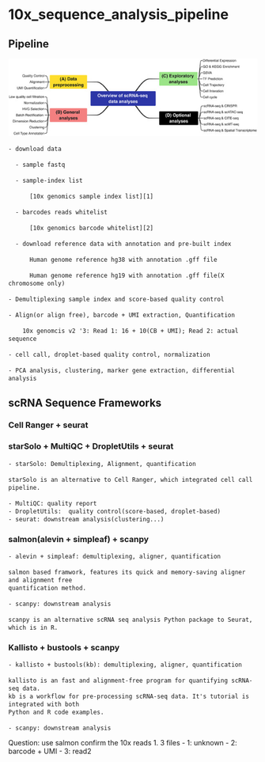 # 10x_sequence_analysis_pipeline

## Pipeline

![img](./src/CTM2-12-e694-g005.jpg)

    - download data
    
      - sample fastq
      
      - sample-index list
      
          [10x genomics sample index list][1]
          
      - barcodes reads whitelist
      
          [10x genomics barcode whitelist][2]
     
      - download reference data with annotation and pre-built index
      
          Human genome reference hg38 with annotation .gff file
      
          Human genome reference hg19 with annotation .gff file(X chromosome only)
       
    - Demultiplexing sample index and score-based quality control
    
    - Align(or align free), barcode + UMI extraction, Quantification
    
        10x genomcis v2 '3: Read 1: 16 + 10(CB + UMI); Read 2: actual sequence 
    
    - cell call, droplet-based quality control, normalization
    
    - PCA analysis, clustering, marker gene extraction, differential analysis


## scRNA Sequence Frameworks

### Cell Ranger + seurat

### starSolo + MultiQC + DropletUtils + seurat

    - starSolo: Demultiplexing, Alignment, quantification
    
    starSolo is an alternative to Cell Ranger, which integrated cell call pipeline.
    
    - MultiQC: quality report
    - DropletUtils:  quality control(score-based, droplet-based)
    - seurat: downstream analysis(clustering...)
 
    
### salmon(alevin + simpleaf) + scanpy
    
    - alevin + simpleaf: demultiplexing, aligner, quantification
    
    salmon based framwork, features its quick and memory-saving aligner and alignment free
    quantification method.
        
    - scanpy: downstream analysis
      
    scanpy is an alternative scRNA seq analysis Python package to Seurat, which is in R.


### Kallisto + bustools + scanpy

    - kallisto + bustools(kb): demultiplexing, aligner, quantification
    
    kallisto is an fast and alignment-free program for quantifying scRNA-seq data. 
    kb is a workflow for pre-processing scRNA-seq data. It's tutorial is integrated with both
    Python and R code examples.
    
    - scanpy: downstream analysis


        
    
Question:
    use salmon
    confirm the 10x reads
        1. 3 files 
           - 1: unknown 
           - 2: barcode + UMI
           - 3: read2
    
    
[1]: https://www.10xgenomics.com/support/single-cell-gene-expression/documentation/steps/sequencing/sample-index-sets-for-single-cell-3
      
[2]: https://github.com/10XGenomics/cellranger/tree/master/lib/python/cellranger/barcodes

